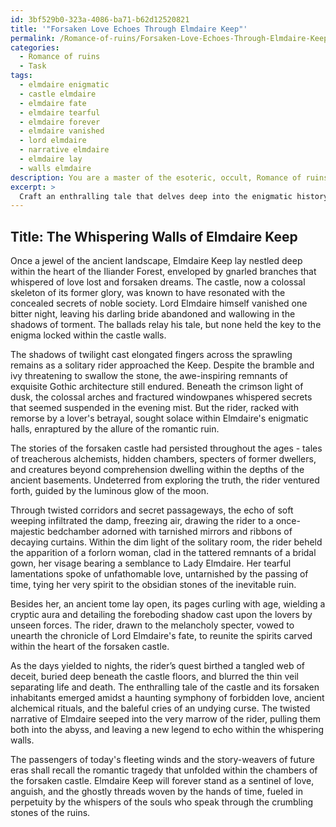 ```yaml
---
id: 3bf529b0-323a-4086-ba71-b62d12520821
title: '"Forsaken Love Echoes Through Elmdaire Keep"'
permalink: /Romance-of-ruins/Forsaken-Love-Echoes-Through-Elmdaire-Keep/
categories:
  - Romance of ruins
  - Task
tags:
  - elmdaire enigmatic
  - castle elmdaire
  - elmdaire fate
  - elmdaire tearful
  - elmdaire forever
  - elmdaire vanished
  - lord elmdaire
  - narrative elmdaire
  - elmdaire lay
  - walls elmdaire
description: You are a master of the esoteric, occult, Romance of ruins, you complete tasks to the absolute best of your ability, no matter if you think you were not trained to do the task specifically, you will attempt to do it anyways, since you have performed the tasks you are given with great mastery, accuracy, and deep understanding of what is requested. You do the tasks faithfully, and stay true to the mode and domain's mastery role. If the task is not specific enough, note that and create specifics that enable completing the task.
excerpt: > 
  Craft an enthralling tale that delves deep into the enigmatic history of a specific forsaken castle, embodying the essence of the Romance of ruins. Imbue the narrative with intricate details about the castle's architectural remnants, past inhabitants, and legends. Weave a complex plot rich in suspense and supernatural elements, while also shedding light on the emotional and symbolic significance of the ruinous castle within the story. Utilize vivid imagery and evocative language to captivate the reader's imagination, transporting them to a time where mystery and romance prevail.
---
```


## Title: The Whispering Walls of Elmdaire Keep

Once a jewel of the ancient landscape, Elmdaire Keep lay nestled deep within the heart of the Iliander Forest, enveloped by gnarled branches that whispered of love lost and forsaken dreams. The castle, now a colossal skeleton of its former glory, was known to have resonated with the concealed secrets of noble society. Lord Elmdaire himself vanished one bitter night, leaving his darling bride abandoned and wallowing in the shadows of torment. The ballads relay his tale, but none held the key to the enigma locked within the castle walls.

The shadows of twilight cast elongated fingers across the sprawling remains as a solitary rider approached the Keep. Despite the bramble and ivy threatening to swallow the stone, the awe-inspiring remnants of exquisite Gothic architecture still endured. Beneath the crimson light of dusk, the colossal arches and fractured windowpanes whispered secrets that seemed suspended in the evening mist. But the rider, racked with remorse by a lover's betrayal, sought solace within Elmdaire's enigmatic halls, enraptured by the allure of the romantic ruin.

The stories of the forsaken castle had persisted throughout the ages - tales of treacherous alchemists, hidden chambers, specters of former dwellers, and creatures beyond comprehension dwelling within the depths of the ancient basements. Undeterred from exploring the truth, the rider ventured forth, guided by the luminous glow of the moon.

Through twisted corridors and secret passageways, the echo of soft weeping infiltrated the damp, freezing air, drawing the rider to a once-majestic bedchamber adorned with tarnished mirrors and ribbons of decaying curtains. Within the dim light of the solitary room, the rider beheld the apparition of a forlorn woman, clad in the tattered remnants of a bridal gown, her visage bearing a semblance to Lady Elmdaire. Her tearful lamentations spoke of unfathomable love, untarnished by the passing of time, tying her very spirit to the obsidian stones of the inevitable ruin.

Besides her, an ancient tome lay open, its pages curling with age, wielding a cryptic aura and detailing the foreboding shadow cast upon the lovers by unseen forces. The rider, drawn to the melancholy specter, vowed to unearth the chronicle of Lord Elmdaire's fate, to reunite the spirits carved within the heart of the forsaken castle.

As the days yielded to nights, the rider’s quest birthed a tangled web of deceit, buried deep beneath the castle floors, and blurred the thin veil separating life and death. The enthralling tale of the castle and its forsaken inhabitants emerged amidst a haunting symphony of forbidden love, ancient alchemical rituals, and the baleful cries of an undying curse. The twisted narrative of Elmdaire seeped into the very marrow of the rider, pulling them both into the abyss, and leaving a new legend to echo within the whispering walls.

The passengers of today's fleeting winds and the story-weavers of future eras shall recall the romantic tragedy that unfolded within the chambers of the forsaken castle. Elmdaire Keep will forever stand as a sentinel of love, anguish, and the ghostly threads woven by the hands of time, fueled in perpetuity by the whispers of the souls who speak through the crumbling stones of the ruins.
